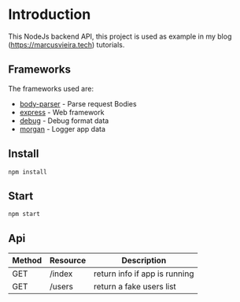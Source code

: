 # Introduction

This NodeJs backend API, this project is used as example in my blog (https://marcusvieira.tech) tutorials.

## Frameworks

The frameworks used are:

* [body-parser](https://github.com/expressjs/body-parser) - Parse request Bodies
* [express](https://github.com/expressjs/express) - Web framework
* [debug](https://github.com/visionmedia/debug) - Debug format data
* [morgan](https://github.com/expressjs/morgan) - Logger app data 

## Install

```
npm install
```

## Start

```
npm start
```

## Api

| Method | Resource 		                     | Description                             |
|--------|-----------------------------------|-----------------------------------------|
| GET    | /index                            | return info if app is running           | 
| GET    | /users                            | return a fake users list                | 

